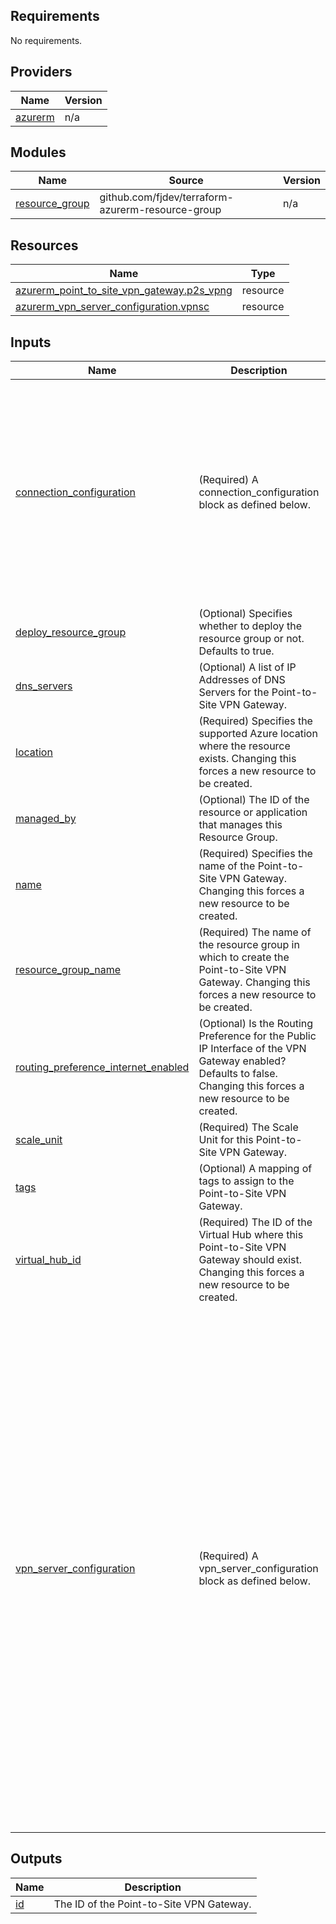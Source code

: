 <!-- BEGIN_TF_DOCS -->
## Requirements

No requirements.

## Providers

| Name | Version |
|------|---------|
| <a name="provider_azurerm"></a> [azurerm](#provider\_azurerm) | n/a |

## Modules

| Name | Source | Version |
|------|--------|---------|
| <a name="module_resource_group"></a> [resource\_group](#module\_resource\_group) | github.com/fjdev/terraform-azurerm-resource-group | n/a |

## Resources

| Name | Type |
|------|------|
| [azurerm_point_to_site_vpn_gateway.p2s_vpng](https://registry.terraform.io/providers/hashicorp/azurerm/latest/docs/resources/point_to_site_vpn_gateway) | resource |
| [azurerm_vpn_server_configuration.vpnsc](https://registry.terraform.io/providers/hashicorp/azurerm/latest/docs/resources/vpn_server_configuration) | resource |

## Inputs

| Name | Description | Type | Default | Required |
|------|-------------|------|---------|:--------:|
| <a name="input_connection_configuration"></a> [connection\_configuration](#input\_connection\_configuration) | (Required) A connection\_configuration block as defined below. | <pre>object({<br>    name = string<br>    vpn_client_address_pool = object({<br>      address_prefixes = list(string)<br>    })<br>    route = optional(object({<br>      associated_route_table_id = string<br>      inbound_route_map_id      = string<br>      outbound_route_map_id     = string<br>      propagated_route_table = optional(object({<br>        ids    = list(string)<br>        labels = optional(list(string))<br>      }))<br>    }))<br>    internet_security_enabled = optional(bool)<br>  })</pre> | n/a | yes |
| <a name="input_deploy_resource_group"></a> [deploy\_resource\_group](#input\_deploy\_resource\_group) | (Optional) Specifies whether to deploy the resource group or not. Defaults to true. | `bool` | `true` | no |
| <a name="input_dns_servers"></a> [dns\_servers](#input\_dns\_servers) | (Optional) A list of IP Addresses of DNS Servers for the Point-to-Site VPN Gateway. | `list(string)` | `null` | no |
| <a name="input_location"></a> [location](#input\_location) | (Required) Specifies the supported Azure location where the resource exists. Changing this forces a new resource to be created. | `string` | n/a | yes |
| <a name="input_managed_by"></a> [managed\_by](#input\_managed\_by) | (Optional) The ID of the resource or application that manages this Resource Group. | `string` | `null` | no |
| <a name="input_name"></a> [name](#input\_name) | (Required) Specifies the name of the Point-to-Site VPN Gateway. Changing this forces a new resource to be created. | `string` | n/a | yes |
| <a name="input_resource_group_name"></a> [resource\_group\_name](#input\_resource\_group\_name) | (Required) The name of the resource group in which to create the Point-to-Site VPN Gateway. Changing this forces a new resource to be created. | `string` | n/a | yes |
| <a name="input_routing_preference_internet_enabled"></a> [routing\_preference\_internet\_enabled](#input\_routing\_preference\_internet\_enabled) | (Optional) Is the Routing Preference for the Public IP Interface of the VPN Gateway enabled? Defaults to false. Changing this forces a new resource to be created. | `bool` | `false` | no |
| <a name="input_scale_unit"></a> [scale\_unit](#input\_scale\_unit) | (Required) The Scale Unit for this Point-to-Site VPN Gateway. | `number` | n/a | yes |
| <a name="input_tags"></a> [tags](#input\_tags) | (Optional) A mapping of tags to assign to the Point-to-Site VPN Gateway. | `any` | `null` | no |
| <a name="input_virtual_hub_id"></a> [virtual\_hub\_id](#input\_virtual\_hub\_id) | (Required) The ID of the Virtual Hub where this Point-to-Site VPN Gateway should exist. Changing this forces a new resource to be created. | `string` | n/a | yes |
| <a name="input_vpn_server_configuration"></a> [vpn\_server\_configuration](#input\_vpn\_server\_configuration) | (Required) A vpn\_server\_configuration block as defined below. | <pre>object({<br>    name                     = string<br>    vpn_authentication_types = string<br>    ipsec_policy = optional(object({<br>      dh_group               = string<br>      ike_encryption         = string<br>      ike_integrity          = string<br>      ipsec_encryption       = string<br>      ipsec_integrity        = string<br>      pfs_group              = string<br>      sa_lifetime_seconds    = number<br>      sa_data_size_kilobytes = number<br>    }))<br>    vpn_protocols = optional(list(string))<br>    azure_active_directory_authentication = optional(object({<br>      audience = string<br>      issuer   = string<br>      tenant   = string<br>    }))<br>    client_root_certificate = optional(map(object({<br>      public_cert_data = string<br>    })))<br>    client_revoked_certificate = optional(map(object({<br>      thumbprint = string<br>    })))<br>    radius = optional(object({<br>      server = map(object({<br>        address = string<br>        secret  = string<br>        score   = number<br>      }))<br>      client_root_certificate = optional(map(object({<br>        thumbprint = string<br>      })))<br>      server_root_certificate = optional(map(object({<br>        public_cert_data = string<br>      })))<br>    }))<br>  })</pre> | n/a | yes |

## Outputs

| Name | Description |
|------|-------------|
| <a name="output_id"></a> [id](#output\_id) | The ID of the Point-to-Site VPN Gateway. |
<!-- END_TF_DOCS -->